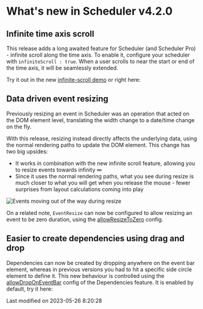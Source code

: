 # What's new in Scheduler v4.2.0

## Infinite time axis scroll

This release adds a long awaited feature for Scheduler (and Scheduler Pro) - infinite scroll along the time axis. To 
enable it, configure your scheduler with `infiniteScroll : true`. When a user scrolls to near the start or end of the 
time axis, it will be seamlessly extended. 

Try it out in the new [infinite-scroll demo](../examples/infinite-scroll) or right here:

<div class="external-example" data-file="Scheduler/guides/whats-new/4.2.0/infinitescroll.js"></div>

## Data driven event resizing

Previously resizing an event in Scheduler was an operation that acted on the DOM element level, translating the width 
change to a date/time change on the fly.

With this release, resizing instead directly affects the underlying data, using the normal rendering paths to update the 
DOM element. This change has two big upsides:

* It works in combination with the new infinite scroll feature, allowing you to resize events towards infinity ∞
* Since it uses the normal rendering paths, what you see during resize is much closer to what you will get when you 
  release the mouse - fewer surprises from layout calculations coming into play

![Events moving out of the way during resize](Scheduler/whats-new/4.2.0/eventresize.gif)

On a related note, `EventResize` can now be configured to allow resizing an event to be zero duration, using the
 [allowResizeToZero](#Scheduler/feature/EventResize#config-allowResizeToZero) config.

## Easier to create dependencies using drag and drop

Dependencies can now be created by dropping anywhere on the event bar element, whereas in previous versions you had to 
hit a specific side circle element to define it. This new behaviour is controlled using the 
[allowDropOnEventBar](#Scheduler/feature/mixin/DependencyCreation#config-allowDropOnEventBar) config of the Dependencies 
feature. It is enabled by default, try it here:

<div class="external-example" data-file="Scheduler/guides/whats-new/4.2.0/dependencies.js"></div>



<p class="last-modified">Last modified on 2023-05-26 8:20:28</p>